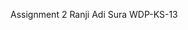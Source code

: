 Assignment 2 Ranji Adi Sura WDP-KS-13

<!---
ranadsuraikan/ranadsuraikan is a ✨ special ✨ repository because its `README.md` (this file) appears on your GitHub profile.
You can click the Preview link to take a look at your changes.
--->
